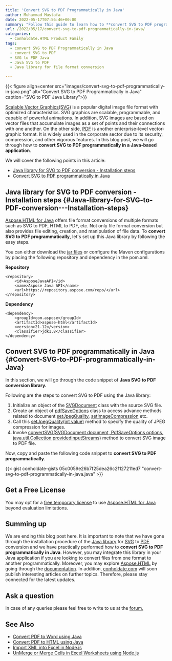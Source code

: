 ```yaml
---
title: 'Convert SVG to PDF Programmatically in Java'
author: Muhammad Mustafa
date: 2022-05-17T07:56:46+00:00
summary: "Follow this guide to learn how to **convert SVG to PDF programmatically in Java**. This java library is easy and offers robust file format conversion methods."
url: /2022/05/17/convert-svg-to-pdf-programmatically-in-java/
categories:
  - Conholdate.HTML Product Family
tags:
  - convert SVG to PDF Programmatically in Java
  - convert SVG to PDF
  - SVG to PDF Java
  - Java SVG to PDF
  - Java library for file format conversion

---
```



{{< figure align=center src="images/convert-svg-to-pdf-programmatically-in-java.png" alt="Convert SVG to PDF Programmatically in Java" caption="SVG to PDF Java Library">}}

[Scalable Vector Graphics(SVG)][1] is a popular digital image file format with optimized characteristics. SVG graphics are scalable, programmable, and capable of powerful animations. In addition, SVG images are based on vector files that accumulate images as a set of points and their connections with one another. On the other side, [PDF][2] is another enterprise-level vector-graphic format. It is widely used in the corporate sector due to its security, compression, and other vigorous features. In this blog post, we will go through how to **convert SVG to PDF programmatically in a Java-based application**.

We will cover the following points in this article:


  * [Java library for SVG to PDF conversion - Installation steps][3]
  * [Convert SVG to PDF programmatically in Java][4]

## Java library for SVG to PDF conversion - Installation steps {#Java-library-for-SVG-to-PDF-conversion---Installation-steps}

[Aspose.HTML for Java][5] offers file format conversions of multiple formats such as SVG to PDF, HTML to PDF, etc. Not only file format conversion but also provides file editing, creation, and manipulation of file data. To **convert SVG to PDF programmatically**, let's set up this Java library by following the easy steps.

You can either download the [jar files][6] or configure the Maven configurations by placing the following repository and dependency in the pom.xml.

**Repository**
```
<repository>
    <id>AsposeJavaAPI</id>
    <name>Aspose Java API</name>
    <url>https://repository.aspose.com/repo/</url>
</repository>
```

**Dependency**

```
<dependency>
    <groupId>com.aspose</groupId>
    <artifactId>aspose-html</artifactId>
    <version>21.12</version>
    <classifier>jdk1.8</classifier>
</dependency>
```


## Convert SVG to PDF programmatically in Java {#Convert-SVG-to-PDF-programmatically-in-Java}

In this section, we will go through the code snippet of **Java SVG to PDF conversion library.**

Following are the steps to convert SVG to PDF using the Java library:

  1. Initialize an object of the [SVGDocument][7] class with the source SVG file.
  2. Create an object of [pdfSaveOptions][8] class to access advance methods related to document [setJpegQuality][9], [setImageCompression][10] etc.
  3. Call this [setJpegQuality(int value)][9] method to specify the quality of JPEG compression for images.
  4. Invoke [convertSVG(SVGDocument document, PdfSaveOptions options, java.util.Collection providedInputStreams)][11] method to convert SVG image to PDF file.

Now, copy and paste the following code snippet to **convert SVG to PDF programmatically**.

{{< gist conholdate-gists 05c0059e26b7f25dea26c2f127211ed7 "convert-svg-to-pdf-programmatically-in-java.java" >}}

## Get a Free License

You may opt for a [free temporary license][12] to use [Aspose.HTML for Java][13] beyond evaluation limitations.

## Summing up

We are ending this blog post here. It is important to note that we have gone through the installation procedure of the [Java library][14] for [SVG][1] to [PDF][2] conversion and we have practically performed how to **convert SVG to PDF programmatically in Java**. However, you may integrate this library in your Java application if you are looking to convert files from one format to another programmatically. Moreover, you may explore [Aspose.HTML][16] by going through the [documentation][15]. In addition, [conholdate.com][17] will soon publish interesting articles on further topics. Therefore, please stay connected for the latest updates.

## Ask a question

In case of any queries please feel free to write to us at the [forum.][22]

## See Also

  * [Convert PDF to Word using Java][18]
  * [Convert PDF to HTML using Java][19]
  * [Import XML into Excel in Node.js][20]
  * [UnMerge or Merge Cells in Excel Worksheets using Node.js][21]

 [1]: https://docs.fileformat.com/page-description-language/svg/
 [2]: https://docs.fileformat.com/pdf/
 [3]: #Java-library-for-SVG-to-PDF-conversion---Installation-steps
 [4]: #Convert-SVG-to-PDF-programmatically-in-Java
 [5]: https://downloads.aspose.com/html/java
 [6]: https://downloads.aspose.com/html/java
 [7]: https://apireference.aspose.com/html/java/com.aspose.html.dom.svg/SVGDocument
 [8]: https://apireference.aspose.com/html/java/com.aspose.html.rendering.pdf/PdfRenderingOptions#setJpegQuality-int-
 [9]: https://apireference.aspose.com/html/java/com.aspose.html.rendering.pdf/PdfRenderingOptions#setJpegQuality-int-
 [10]: https://apireference.aspose.com/html/java/com.aspose.html.rendering.pdf/PdfRenderingOptions#setImageCompression-int-
 [11]: https://apireference.aspose.com/html/java/com.aspose.html.converters/Converter#convertSVG-com.aspose.dom.svg.SVGDocument-com.aspose.saving.PdfSaveOptions-java.util.Collection-
 [12]: https://purchase.conholdate.com/temporary-license
 [13]: https://products.aspose.com/html/
 [14]: https://apireference.aspose.com/html/java
 [15]: https://docs.aspose.com/html/java/
 [16]: https://products.aspose.com/html/
 [17]: https://www.conholdate.com/
 [18]: https://blog.conholdate.com/2022/05/10/unmerge-or-merge-cells-in-excel-worksheets-using-nodejs/
 [19]: https://blog.conholdate.com/2022/02/19/convert-pdf-to-html-using-java/
 [20]: https://blog.conholdate.com/2022/04/25/import-xml-into-excel-in-nodejs/
 [21]: https://blog.conholdate.com/2022/05/10/unmerge-or-merge-cells-in-excel-worksheets-using-nodejs/
 [22]: https://forum.conholdate.com/

